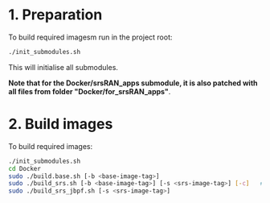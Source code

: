 
# 1. Preparation

To build required imagesm run in the project root:
```sh
./init_submodules.sh
```

This will initialise all submodules.

__Note that for the Docker/srsRAN_apps submodule, it is also patched with all files from folder "Docker/for_srsRAN_apps"__.


# 2. Build images

To build required images:
```sh
./init_submodules.sh
cd Docker
sudo ./build.base.sh [-b <base-image-tag>]
sudo ./build_srs.sh [-b <base-image-tag>] [-s <srs-image-tag>] [-c]   # Use -c for '--no-cache'
sudo ./build_srs_jbpf.sh [-s <srs-image-tag>]
```
